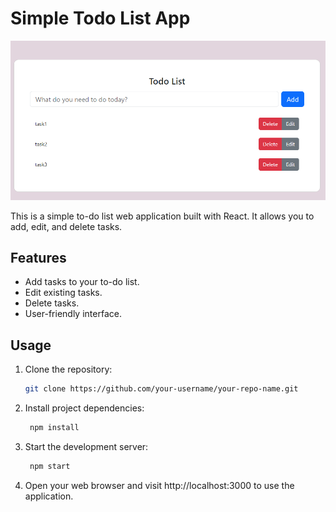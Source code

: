 # Simple Todo List App

![Alt text](image.png)

This is a simple to-do list web application built with React. It allows you to add, edit, and delete tasks.


## Features

- Add tasks to your to-do list.
- Edit existing tasks.
- Delete tasks.
- User-friendly interface.

## Usage

1. Clone the repository:

   ```bash
   git clone https://github.com/your-username/your-repo-name.git

2. Install project dependencies:
   ```bash
    npm install

3. Start the development server:
   ```bash
    npm start

4. Open your web browser and visit http://localhost:3000 to use the application.

